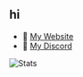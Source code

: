 ## hi

* 🔗 [My Website](https://alexanderfem.com)
* 👾 [My Discord](https://discord.com/users/1151388229296205875) 

![Stats](https://github-readme-stats.vercel.app/api?username=Alexanderfem&hide=prs,issues&show_icons=true&theme=radical&hide_rank=true)

